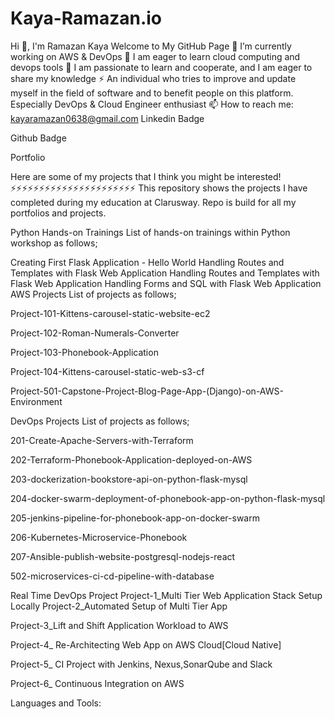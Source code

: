 # Kaya-Ramazan.io



Hi 👋, I'm Ramazan Kaya
Welcome to My GitHub Page
🔭 I’m currently working on AWS & DevOps
🌱 I am eager to learn cloud computing and devops tools
💬 I am passionate to learn and cooperate, and I am eager to share my knowledge
⚡ An individual who tries to improve and update myself in the field of software and to benefit people on this platform. Especially DevOps & Cloud Engineer enthusiast
📫 How to reach me: kayaramazan0638@gmail.com
Linkedin Badge

Github Badge

Portfolio

Here are some of my projects that I think you might be interested! ⚡⚡⚡⚡⚡⚡⚡⚡⚡⚡⚡⚡⚡⚡⚡⚡⚡⚡⚡⚡⚡⚡
This repository shows the projects I have completed during my education at Clarusway. Repo is build for all my portfolios and projects.

Python Hands-on Trainings
List of hands-on trainings within Python workshop as follows;



Creating First Flask Application - Hello World
Handling Routes and Templates with Flask Web Application
Handling Routes and Templates with Flask Web Application
Handling Forms and SQL with Flask Web Application
AWS Projects
List of projects as follows;

Project-101-Kittens-carousel-static-website-ec2


Project-102-Roman-Numerals-Converter


Project-103-Phonebook-Application


Project-104-Kittens-carousel-static-web-s3-cf


Project-501-Capstone-Project-Blog-Page-App-(Django)-on-AWS-Environment


DevOps Projects
List of projects as follows;

201-Create-Apache-Servers-with-Terraform


202-Terraform-Phonebook-Application-deployed-on-AWS


203-dockerization-bookstore-api-on-python-flask-mysql


204-docker-swarm-deployment-of-phonebook-app-on-python-flask-mysql


205-jenkins-pipeline-for-phonebook-app-on-docker-swarm


206-Kubernetes-Microservice-Phonebook


207-Ansible-publish-website-postgresql-nodejs-react


502-microservices-ci-cd-pipeline-with-database


Real Time DevOps Project
Project-1_Multi Tier Web Application Stack Setup Locally
Project-2_Automated Setup of Multi Tier App


Project-3_Lift and Shift Application Workload to AWS


Project-4_ Re-Architecting Web App on AWS Cloud[Cloud Native]


Project-5_ CI Project with Jenkins, Nexus,SonarQube and Slack


Project-6_ Continuous Integration on AWS


Languages and Tools:

   
   
   
   
